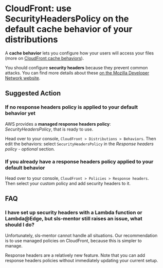 # CloudFront: use SecurityHeadersPolicy on the default cache behavior of your distributions

A **cache behavior** lets you configure how your users will access your files (more on
[CloudFront cache behaviors][cloudfront-cache-behaviors]).

You should configure **security headers** because they prevent common attacks. You can find more details about these [on the Mozilla Developer Network website][security-headers].

## Suggested Action

### If no response headers policy is applied to your default behavior yet

AWS provides a **managed response headers policy**: _SecurityHeadersPolicy_, that is ready to use.

Head over to your console, `CloudFront > Distributions > Behaviors`. Then edit the behaviors: select `SecurityHeadersPolicy` in the _Response headers policy - optional_ section.

### If you already have a response headers policy applied to your default behavior

Head over to your console, `CloudFront > Policies > Response headers`. Then select your custom policy
and add security headers to it.

## FAQ

### I have set up security headers with a Lambda function or Lambda@Edge, but sls-mentor still raises an issue, what should I do?

Unfortunately, sls-mentor cannot handle all situations. Our recommendation is to use managed policies on CloudFront, because this is simpler to manage.

Response headers are a relatively new feature. Note that you can add response headers policies without
immediately updating your current setup.

[cloudfront-cache-behaviors]: https://docs.aws.amazon.com/AmazonCloudFront/latest/DeveloperGuide/distribution-web-values-specify.html#DownloadDistValuesCacheBehavior
[security-headers]: https://developer.mozilla.org/en-US/docs/Web/HTTP/Headers#security
